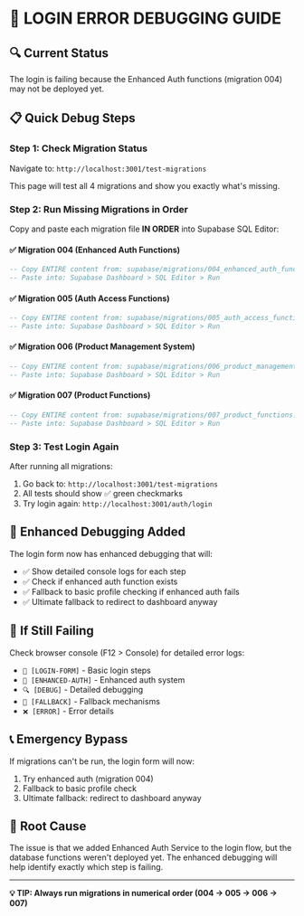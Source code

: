 # 🚨 LOGIN ERROR DEBUGGING GUIDE

## 🔍 Current Status
The login is failing because the Enhanced Auth functions (migration 004) may not be deployed yet.

## 📋 Quick Debug Steps

### Step 1: Check Migration Status
Navigate to: `http://localhost:3001/test-migrations`

This page will test all 4 migrations and show you exactly what's missing.

### Step 2: Run Missing Migrations in Order

Copy and paste each migration file **IN ORDER** into Supabase SQL Editor:

#### ✅ Migration 004 (Enhanced Auth Functions)
```sql
-- Copy ENTIRE content from: supabase/migrations/004_enhanced_auth_functions.sql
-- Paste into: Supabase Dashboard > SQL Editor > Run
```

#### ✅ Migration 005 (Auth Access Functions)  
```sql
-- Copy ENTIRE content from: supabase/migrations/005_auth_access_functions.sql
-- Paste into: Supabase Dashboard > SQL Editor > Run
```

#### ✅ Migration 006 (Product Management System)
```sql
-- Copy ENTIRE content from: supabase/migrations/006_product_management_system.sql 
-- Paste into: Supabase Dashboard > SQL Editor > Run
```

#### ✅ Migration 007 (Product Functions)
```sql
-- Copy ENTIRE content from: supabase/migrations/007_product_functions.sql
-- Paste into: Supabase Dashboard > SQL Editor > Run  
```

### Step 3: Test Login Again

After running all migrations:
1. Go back to: `http://localhost:3001/test-migrations` 
2. All tests should show ✅ green checkmarks
3. Try login again: `http://localhost:3001/auth/login`

## 🔧 Enhanced Debugging Added

The login form now has enhanced debugging that will:
- ✅ Show detailed console logs for each step
- ✅ Check if enhanced auth function exists
- ✅ Fallback to basic profile checking if enhanced auth fails
- ✅ Ultimate fallback to redirect to dashboard anyway

## 🚨 If Still Failing

Check browser console (F12 > Console) for detailed error logs:
- `🔐 [LOGIN-FORM]` - Basic login steps
- `🚀 [ENHANCED-AUTH]` - Enhanced auth system
- `🔍 [DEBUG]` - Detailed debugging
- `🔄 [FALLBACK]` - Fallback mechanisms
- `❌ [ERROR]` - Error details

## 📞 Emergency Bypass

If migrations can't be run, the login form will now:
1. Try enhanced auth (migration 004)
2. Fallback to basic profile check
3. Ultimate fallback: redirect to dashboard anyway

## 🎯 Root Cause

The issue is that we added Enhanced Auth Service to the login flow, but the database functions weren't deployed yet. The enhanced debugging will help identify exactly which step is failing.

---

**💡 TIP: Always run migrations in numerical order (004 → 005 → 006 → 007)**
